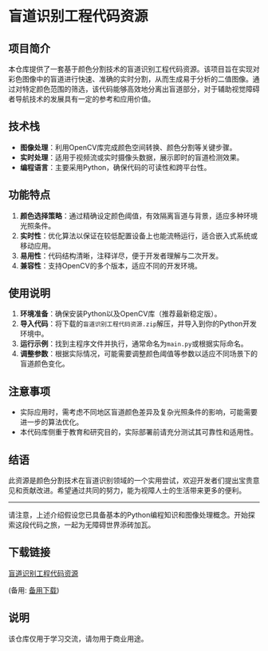 # 盲道识别工程代码资源

## 项目简介

本仓库提供了一套基于颜色分割技术的盲道识别工程代码资源。该项目旨在实现对彩色图像中的盲道进行快速、准确的实时分割，从而生成易于分析的二值图像。通过对特定颜色范围的筛选，该代码能够高效地分离出盲道部分，对于辅助视觉障碍者导航技术的发展具有一定的参考和应用价值。

## 技术栈

- **图像处理**：利用OpenCV库完成颜色空间转换、颜色分割等关键步骤。
- **实时处理**：适用于视频流或实时摄像头数据，展示即时的盲道检测效果。
- **编程语言**：主要采用Python，确保代码的可读性和跨平台性。

## 功能特点

1. **颜色选择策略**：通过精确设定颜色阈值，有效隔离盲道与背景，适应多种环境光照条件。
2. **实时性**：优化算法以保证在较低配置设备上也能流畅运行，适合嵌入式系统或移动应用。
3. **易用性**：代码结构清晰，注释详尽，便于开发者理解与二次开发。
4. **兼容性**：支持OpenCV的多个版本，适应不同的开发环境。

## 使用说明

1. **环境准备**：确保安装Python以及OpenCV库（推荐最新稳定版）。
2. **导入代码**：将下载的`盲道识别工程代码资源.zip`解压，并导入到你的Python开发环境中。
3. **运行示例**：找到主程序文件并执行，通常命名为`main.py`或根据实际命名。
4. **调整参数**：根据实际情况，可能需要调整颜色阈值等参数以适应不同场景下的盲道颜色变化。

## 注意事项

- 实际应用时，需考虑不同地区盲道颜色差异及复杂光照条件的影响，可能需要进一步的算法优化。
- 本代码库侧重于教育和研究目的，实际部署前请充分测试其可靠性和适用性。

## 结语

此资源是颜色分割技术在盲道识别领域的一个实用尝试，欢迎开发者们提出宝贵意见和贡献改进。希望通过共同的努力，能为视障人士的生活带来更多的便利。

---

请注意，上述介绍假设您已具备基本的Python编程知识和图像处理概念。开始探索这段代码之旅，一起为无障碍世界添砖加瓦。

## 下载链接
[盲道识别工程代码资源](https://pan.quark.cn/s/44d9f3e27613) 

(备用: [备用下载](https://pan.baidu.com/s/1v1n8yRTTH990OybFLiu6QA?pwd=1234))

## 说明

该仓库仅用于学习交流，请勿用于商业用途。
